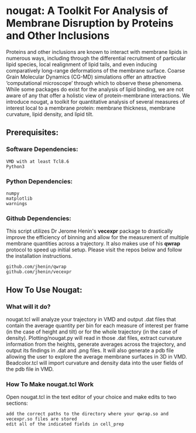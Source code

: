 # nougat: A Toolkit For Analysis of Membrane Disruption by Proteins and Other Inclusions

Proteins and other inclusions are known to interact with membrane lipids in numerous ways, including through the differential recruitment of particular lipid species, local realignment of lipid tails, and even inducing comparatively long-range deformations of the membrane surface. Coarse Grain Molecular Dynamics (CG-MD) simulations offer an attractive ‘computational microscope’ through which to observe these phenomena. While some packages do exist for the analysis of lipid binding, we are not aware of any that offer a holistic view of protein-membrane interactions. We introduce nougat, a toolkit for quantitative analysis of several measures of interest local to a membrane protein: membrane thickness, membrane curvature, lipid density, and lipid tilt. 

## Prerequisites:

### Software Dependencies:
```
VMD with at least Tcl8.6
Python3
```

### Python Dependencies:
```
numpy
matplotlib
warnings
```

### Github Dependencies:
This script utilizes Dr Jerome Henin's **vecexpr** package to drastically improve the efficiency of binning and allow for the measurement of multiple membrane quantities across a trajectory. It also makes use of his **qwrap** protocol to speed up initial setup. Please visit the repos below and follow the installation instructions.
```
github.com/jhenin/qwrap
github.com/jhenin/vecexpr
```

## How To Use Nougat:
### What will it do?
nougat.tcl will analyze your trajectory in VMD and output .dat files that contain the average quantity per bin for each measure of interest per frame (in the case of height and tilt) or for the whole trajectory (in the case of density). Plotting/nougat.py will read in those .dat files, extract curvature information from the heights, generate averages across the trajectory, and output its findings in .dat and .png files. It will also generate a pdb file allowing the user to explore the average membrane surfaces in 3D in VMD. Beadcolor.tcl will import curvature and density data into the user fields of the pdb file in VMD.

### How To Make nougat.tcl Work
Open nougat.tcl in the text editor of your choice and make edits to two sections:
```
add the correct paths to the directory where your qwrap.so and vecexpr.so files are stored
edit all of the indicated fields in cell_prep
```

